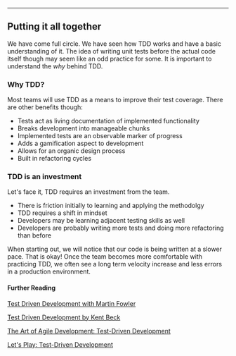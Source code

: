 
---
## Putting it all together

We have come full circle. We have seen how TDD works and have a basic understanding of it. The idea of writing unit tests before the actual code itself though may seem like an odd practice for some. It is important to understand the *why* behind TDD.

### Why TDD?
Most teams will use TDD as a means to improve their test coverage. There are other benefits though:
- Tests act as living documentation of implemented functionality
- Breaks development into manageable chunks
- Implemented tests are an observable marker of progress
- Adds a gamification aspect to development
- Allows for an organic design process
- Built in refactoring cycles

### TDD is an investment
Let's face it, TDD requires an investment from the team.

- There is friction initially to learning and applying the methodolgy
- TDD requires a shift in mindset
- Developers may be learning adjacent testing skills as well
- Developers are probably writing more tests and doing more refactoring than before

When starting out, we will notice that our code is being written at a slower pace. That is okay! Once the team becomes more comfortable with practicing TDD, we often see a long term velocity increase and less errors in a production environment.

#### Further Reading
[Test Driven Development with Martin Fowler](https://martinfowler.com/bliki/TestDrivenDevelopment.html)

[Test Driven Development by Kent Beck](https://www.amazon.com/gp/product/0321146530/ref=as_li_tl?ie=UTF8&camp=1789&creative=9325&creativeASIN=0321146530&linkCode=as2&tag=martinfowlerc-20)

[The Art of Agile Development: Test-Driven Development](http://www.jamesshore.com/v2/books/aoad1/test_driven_development)

[Let's Play: Test-Driven Development](http://www.jamesshore.com/v2/projects/lets-play-tdd)

